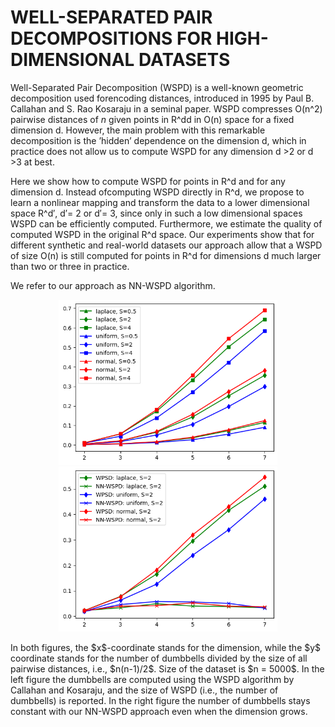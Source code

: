# WELL-SEPARATED PAIR  DECOMPOSITIONS FOR HIGH-DIMENSIONAL DATASETS
Well-Separated Pair Decomposition (WSPD) is a well-known geometric decomposition used forencoding distances,  introduced in 1995 by Paul B. Callahan and S. Rao Kosaraju in a seminal paper.  WSPD compresses O(n^2) pairwise distances of $n$ given points in R^dd in O(n) space for a fixed dimension d. However, the main problem with this remarkable decomposition is the ’hidden’ dependence on the dimension d, which in practice does not allow us to compute WSPD for any dimension d >2 or d >3 at best. 

Here we show how to compute WSPD for points in R^d and for any dimension d. Instead ofcomputing WSPD directly in R^d, we propose to learn a nonlinear mapping and transform the data to a lower dimensional space R^d′, d′= 2 or d′= 3, since only in such a low dimensional spaces WSPD can be efficiently computed. Furthermore, we estimate the quality of computed WSPD in the original R^d space. Our experiments show that for different synthetic and real-world datasets our approach allow that a WSPD of size O(n) is still computed for points in R^d for dimensions d much larger than two or three in practice.

We refer to our approach as NN-WSPD algorithm. 


<p align="center">
  <img src="https://github.com/dmatijev/high_dim_wspd/blob/main/wspd_dumbells.png?raw=true" width="350" >
  <img src="https://github.com/dmatijev/high_dim_wspd/blob/main/wspd_vs_nnwspd.png?raw=true" width="350" >
</p>
In both figures, the $x$-coordinate stands for the dimension, while the $y$ coordinate stands for the number of dumbbells divided by the size of all pairwise distances, i.e., $n(n-1)/2$.
 Size of the dataset is $n = 5000$. In the left figure the dumbbells 
  are computed using the WSPD algorithm by Callahan and Kosaraju, and the 
  size of WSPD (i.e., the number of dumbbells) is reported.  In the right figure
the number of dumbbells stays constant with our NN-WSPD approach even when the dimension grows. 
